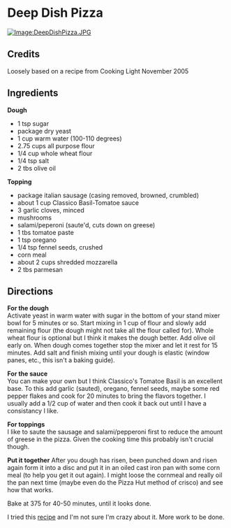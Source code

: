 # Deep Dish Pizza 

[![Image:DeepDishPizza.JPG](/recipe/images/a/ad/DeepDishPizza.JPG)](/recipe/index.php?title=Image:DeepDishPizza.JPG "Image:DeepDishPizza.JPG")

## Credits

Loosely based on a recipe from Cooking Light November 2005

## Ingredients

**Dough**

- 1 tsp sugar
- package dry yeast
- 1 cup warm water (100-110 degrees)
- 2.75 cups all purpose flour
- 1/4 cup whole wheat flour
- 1/4 tsp salt
- 2 tbs olive oil

**Topping**

- package italian sausage (casing removed, browned, crumbled)
- about 1 cup Classico Basil-Tomatoe sauce
- 3 garlic cloves, minced
- mushrooms
- salami/peperoni (saute'd, cuts down on greese)
- 1 tbs tomatoe paste
- 1 tsp oregano
- 1/4 tsp fennel seeds, crushed
- corn meal
- about 2 cups shredded mozzarella
- 2 tbs parmesan

## Directions

**For the dough**  
Activate yeast in warm water with sugar in the bottom of your stand mixer bowl for 5 minutes or so. Start mixing in 1 cup of flour and slowly add remaining flour (the dough might not take all the flour called for). Whole wheat flour is optional but I think it makes the dough better. Add olive oil early on. When dough comes together stop the mixer and let it rest for 15 minutes. Add salt and finish mixing until your dough is elastic (window panes, etc., this isn't a baking guide).

**For the sauce**  
You can make your own but I think Classico's Tomatoe Basil is an excellent base. To this add garlic (sauted), oregano, fennel seeds, maybe some red pepper flakes and cook for 20 minutes to bring the flavors together. I usually add a 1/2 cup of water and then cook it back out until I have a consistancy I like.

**For toppings**  
I like to saute the sausage and salami/pepperoni first to reduce the amount of greese in the pizza. Given the cooking time this probably isn't crucial though.

**Put it together** After you dough has risen, been punched down and risen again form it into a disc and put it in an oiled cast iron pan with some corn meal (to help you get it out again). I might loose the cornmeal and really oil the pan next time (maybe even do the Pizza Hut method of crisco) and see how that works.

Bake at 375 for 40-50 minutes, until it looks done.

I tried this [recipe](http://www.pizzamaking.com/deepdish.php "http://www.pizzamaking.com/deepdish.php") and I'm not sure I'm crazy about it. More work to be done.

